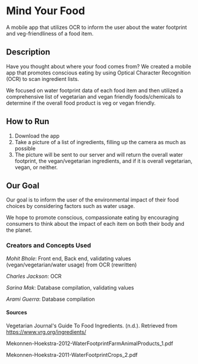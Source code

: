 # Mind Your Food 
A mobile app that utilizes OCR to inform the user about the water footprint and veg-friendliness of a food item.

## Description
Have you thought about where your food comes from? We created a mobile app that promotes conscious eating by using Optical Character Recognition (OCR) to scan ingredient lists. 

We focused on water footprint data of each food item and then utilized a comprehensive list of vegetarian and vegan friendly foods/chemicals to determine if the overall food product is veg or vegan friendly. 

## How to Run
1. Download the app
2. Take a picture of a list of ingredients, filling up the camera as much as possible
3. The picture will be sent to our server and will return the overall water footprint, the vegan/vegetarian ingredients, and if it is overall vegetarian, vegan, or neither.

## Our Goal
Our goal is to inform the user of the environmental impact of their food choices by considering factors such as water usage. 

We hope to promote conscious, compassionate eating by encouraging consumers to think about the impact of each item on both their body and the planet.

### Creators and Concepts Used
<i>Mohit Bhole</i>: Front end, Back end, validating values (vegan/vegetarian/water usage) from OCR (rewritten)

<i>Charles Jackson</i>: OCR

<i>Sarina Mak</i>: Database compilation, validating values

<i>Arami Guerra</i>: Database compilation

#### Sources
Vegetarian Journal's Guide To Food Ingredients. (n.d.). Retrieved from https://www.vrg.org/ingredients/

Mekonnen-Hoekstra-2012-WaterFootprintFarmAnimalProducts_1.pdf

Mekonnen-Hoekstra-2011-WaterFootprintCrops_2.pdf

